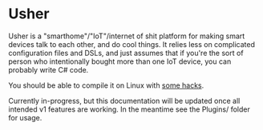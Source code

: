 # Usher
Usher is a "smarthome"/"IoT"/internet of shit platform for making smart devices talk to each other, and do cool things.
It relies less on complicated configuration files and DSLs, and just assumes that if you're the sort of person who
intentionally bought more than one IoT device, you can probably write C# code.

You should be able to compile it on Linux with [some hacks](https://github.com/dotnet/cli/issues/3703).

Currently in-progress, but this documentation will be updated once all intended v1 features are working. In the
meantime see the Plugins/ folder for usage.
